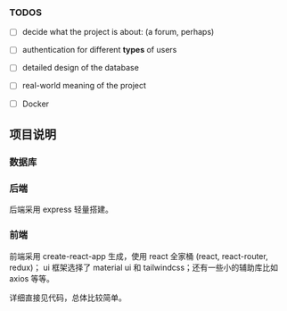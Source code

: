 

### TODOS

- [ ] decide what the project is about: (a forum, perhaps)

- [ ] authentication for different **types** of users
- [ ] detailed design of the database 
- [ ] real-world meaning of the project

- [ ] Docker 

## 项目说明

### 数据库

### 后端

后端采用 express 轻量搭建。

### 前端

前端采用 create-react-app 生成，使用 react 全家桶 (react, react-router, redux)； ui 框架选择了 material ui 和 tailwindcss；还有一些小的辅助库比如 axios 等等。

详细直接见代码，总体比较简单。
